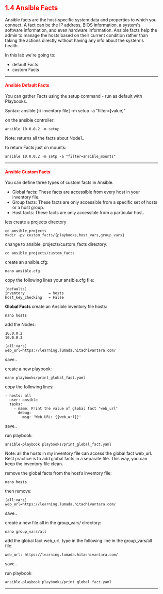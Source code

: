 ## <font color='red'>1.4 Ansible Facts</font>
Ansible facts are the host-specific system data and properties to which you connect. A fact can be the IP address, BIOS information, a system's software information, and even hardware information. Ansible facts help the admin to manage the hosts based on their current condition rather than taking the actions directly without having any info about the system's health.


In this lab we're going to:
* default Facts
* custom Facts

---

#### <font color='red'>Ansible Default Facts</font>
You can gather Facts using the setup command - run as default with Playbooks.


Syntax: ansible [-i inventory file] <servers> -m setup -a "filter=[value]"

on the ansible controller:
```
ansible 10.0.0.2 -m setup
```
Note: returns all the facts about Node1..

to return Facts just on mounts:
```
ansible 10.0.0.2 -m setp -a "filter=ansible_mounts"
```

---

#### <font color='red'>Ansible Custom Facts</font>
You can define three types of custom facts in Ansible.
* Global facts: These facts are accessible from every host in your inventory file.
* Group facts: These facts are only accessible from a specific set of hosts or a host group.
* Host facts: These facts are only accessible from a particular host.


lets create a projects directory
```
cd ansible_projects
mkdir -pv custom_facts/{playbooks,host_vars,group_vars}
```
change to ansible_projects/custom_facts directory:
```
cd ansible_projects/custom_facts
```
create an ansible.cfg:
```
nano ansible.cfg
```
copy the following lines your ansible.cfg file:
```
[defaults]
inventory           = hosts
host_key_checking   = False
```

**Global Facts**
create an Ansible inventory file hosts:
```
nano hosts
```
add the Nodes:
```
10.0.0.2
10.0.0.3

[all:vars]
web_url=https://learning.lumada.hitachivantara.com/
```
save..

create a new playbook:
```
nano playbooks/print_global_fact.yaml
```
copy the following lines:
```
- hosts: all
  user: ansible
  tasks:
    - name: Print the value of global fact 'web_url'
      debug:
        msg: 'Web URL: {{web_url}}'
```
save..

run playbook:
```
ansible-playbook playbooks/print_global_fact.yaml
```
Note: all the hosts in my inventory file can access the global fact web_url. Best practice is to add global facts in a separate file. This way, you can keep the inventory file clean.

remove the global facts from the host’s inventory file:
```
nano hosts
```
then remove:
```
[all:vars]
web_url=https://learning.lumada.hitachivantara.com/
```
save..

create a new file all in the group_vars/ directory:
```
nano group_vars/all
```
add the global fact web_url, type in the following line in the group_vars/all file:
```
web_url: https://learning.lumada.hitachivantara.com/
```
save..

run playbook:
```
ansible-playbook playbooks/print_global_fact.yaml
```




---
